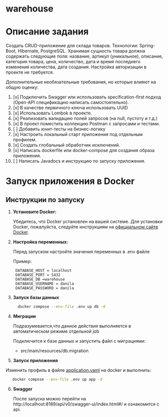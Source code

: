 # warehouse
# Описание задания 

Создать CRUD-приложение для склада товаров.
Технологии: Spring-Boot, Hibernate, PostgreSQL.
Хранимая сущность товара должна содержать следующие поля:  название, артикул (уникальное), описание, категория товара, цена, количество, дата и время последнего изменения количества, дата создания. Настройка авторизации в проекте не требуется.

Дополнительные необязательные требования, но которые влияют на общую оценку:
1. [x]	Подключить Swagger или использовать specification-first подход (Open-API спецификацию написать самостоятельно).
2. [x] В качестве первичного ключа использовать UUID
3. [x]	Использовать Lombok в проекте.
4. [x]	Реализовать валидацию полей запросов (на null, пустоту и т.д.)
5. [x]	В проект поместить коллекцию Postman с запросами и тестами.
6. [ ]	Добавить юнит-тесты на бизнес-логику
7. [x]	Настроить локальный старт приложения под отдельным профилем.
8. [x]	Создать глобальный обработчик исключений.
9. [x]	Написать dockerfile или docker-compose для создания образа приложения.
10. [ ] Написать Javadocs и инструкцию по запуску приложения.

# Запуск приложения в Docker
## Инструкции по запуску

1. **Установите Docker:**

   Убедитесь, что Docker установлен на вашей системе.
   Для установки Docker, пожалуйста, следуйте инструкциям на [официальном сайте Docker](https://docs.docker.com/get-docker/).

2. **Настройка переменных:**

    Перед запуском настройте значения переменных в .env файле
    
   Пример:

   ```text
    DATABASE_HOST = localhost
    DATABASE_PORT = 5432
    DATABASE_DB =warehouse
    DATABASE_USERNAME = danila
    DATABASE_PASSWORD = danila
   ```
3. **Запуск базы данных**
    ```bash
      docker compose --env-file .env up db -d 
   ```
4. **Миграции**

    Подразумевается,что данное действия выполняется в автоматическом режиме отдельной job

    Подключится к базе данных и запустить файл с миграциями:

   * src/main/resources/db.migration

5. **Запуск приложения**

  Изменить профиль в  файле [application.yaml](src%2Fmain%2Fresources%2Fapplication.yaml) на docker и выполнить:
   ```bash
      docker compose --env-file .env up app -d
   ```
6. **Swagger**

    После запуска можно перейти на http://localhost:8189/api/v0/swagger-ui/index.html#/ и ознакомится с api.